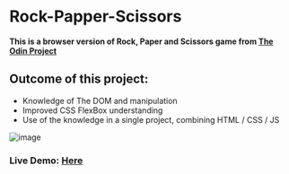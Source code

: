# Rock-Papper-Scissors 
**This is a browser version of Rock, Paper and Scissors game from [The Odin Project](www.theodinproject.com)**

## Outcome of this project:
* Knowledge of The DOM and manipulation
* Improved CSS FlexBox understanding
* Use of the knowledge in a single project, combining HTML / CSS / JS

![image](https://user-images.githubusercontent.com/6069906/113105777-5af68180-91d8-11eb-9192-5606a33d2270.png)

### Live Demo: [Here](https://hditano.github.io/Rock-Papper-Scissors/)

